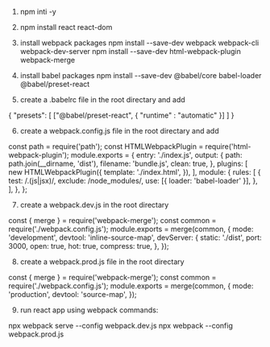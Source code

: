 1. npm inti -y

2. npm install react react-dom

3. install webpack packages
npm install --save-dev webpack webpack-cli webpack-dev-server
npm install --save-dev html-webpack-plugin webpack-merge

4. install babel packages
npm install --save-dev @babel/core babel-loader @babel/preset-react

5. create a .babelrc file in the root directary and add

{
    "presets": [
      ["@babel/preset-react", {
        "runtime" : "automatic"
      }]
    ]
  }

6. create a webpack.config.js file in the root directary and add

const path = require('path');
const HTMLWebpackPlugin = require('html-webpack-plugin');
module.exports = {
  entry: './index.js',
  output: {
    path: path.join(__dirname, 'dist'),
    filename: 'bundle.js',
    clean: true,
  },
  plugins: [
    new HTMLWebpackPlugin({
      template: './index.html',
    }),
  ],
  module: {
    rules: [
      {
        test: /\.(js|jsx)/,
        exclude: /node_modules/,
        use: [{ loader: 'babel-loader' }],
      },
    ],
  },
};

7. create a webpack.dev.js in the root directary

const { merge } = require('webpack-merge');
const common = require('./webpack.config.js');
module.exports = merge(common, {
  mode: 'development',
  devtool: 'inline-source-map',
  devServer: {
    static: './dist',
    port: 3000,
    open: true,
    hot: true,
    compress: true,
  },
});

8. create a webpack.prod.js file in the root directary

const { merge } = require('webpack-merge');
const common = require('./webpack.config.js');
module.exports = merge(common, {
  mode: 'production',
  devtool: 'source-map',
});

9. run react app using webpack commands:

npx webpack serve --config webpack.dev.js
npx webpack --config webpack.prod.js





